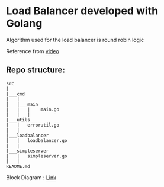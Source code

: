 # Load Balancer developed with Golang

Algorithm used for the load balancer is round robin logic

Reference from [video](https://www.youtube.com/watch?v=ZSDYx9eOiqo)

## Repo structure:

```
src
|
|___cmd
|   |
|   |___main
|   |   |    main.go
|   |   |
|___utils
|   |   errorutil.go
|   |
|___loadbalancer
|   |   loadbalancer.go
|   |
|___simpleserver
|   |   simpleserver.go
|   |
README.md
```

Block Diagram : [Link](https://docs.google.com/drawings/d/1v6YWxEkyrJ1sxTDpI-xV39U3UQ8kzR3myPY6HtFa_Qs/edit?usp=sharing)
